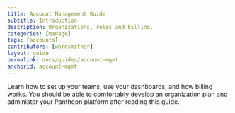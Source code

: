 ```yaml
---
title: Account Management Guide
subtitle: Introduction
description: Organizations, roles and billing.
categories: [manage]
tags: [accounts]
contributors: [wordsmither]
layout: guide
permalink: docs/guides/account-mgmt
anchorid: account-mgmt
---
```


Learn how to set up your teams, use your dashboards, and how billing works. You should be able to comfortably develop an organization plan and administer your Pantheon platform after reading this guide.
